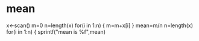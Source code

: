 # mean
x<-scan()
m=0
n=length(x)
for(i in 1:n)
{
    m=m+x[i]
}
mean=m/n
n=length(x)
for(i in 1:n)
{
sprintf("mean is %f",mean)
